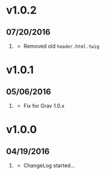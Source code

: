 # v1.0.2
## 07/20/2016

1. [](#bugfix)
    * Removed old `header.html.twig`
    
# v1.0.1
## 05/06/2016

1. [](#bugfix)
    * Fix for Grav 1.0.x

# v1.0.0
## 04/19/2016

1. [](#new)
    * ChangeLog started...
